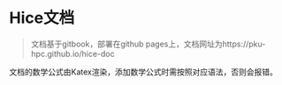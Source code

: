 # Hice文档
> 文档基于gitbook，部署在github pages上，文档网址为https://pku-hpc.github.io/hice-doc

文档的数学公式由Katex渲染，添加数学公式时需按照对应语法，否则会报错。

